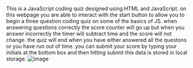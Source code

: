 This is a JavaScript coding quiz designed using HTML and JavaScript.
on this webpage you are able to interact with the start button to allow you to begin a three question coding quiz on some of the basics of JS.
when answering questions correctly the score counter will go up but when you answer incorrectly the timer will subtract time and the score will not change.
the quiz will end when you have either answered all the questons or you have run out of time.
you can submit your score by typing your initials at the bottom box and then hitting submit this data is stored in local storage.
![image](https://user-images.githubusercontent.com/99316731/160108643-355ea4a5-d82e-4fcb-aff5-64fb84e3d9d5.png)

